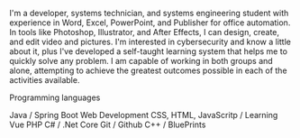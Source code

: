 I'm a developer, systems technician, and systems engineering student with experience in Word, Excel, PowerPoint, and Publisher for office automation. 
In tools like Photoshop, Illustrator, and After Effects, I can design, create, and edit video and pictures. 
I'm interested in cybersecurity and know a little about it, plus I've developed a self-taught learning system that helps me to quickly solve any problem. 
I am capable of working in both groups and alone, attempting to achieve the greatest outcomes possible in each of the activities available.

Programming languages

Java / Spring Boot
Web Development CSS, HTML, JavaScritp / Learning Vue
PHP
C# / .Net Core
Git / Github
C++ / BluePrints
